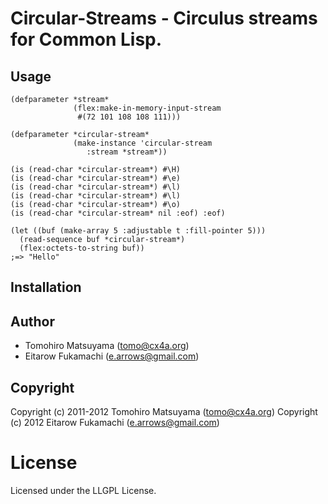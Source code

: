 # Circular-Streams - Circulus streams for Common Lisp.

## Usage

    (defparameter *stream*
                  (flex:make-in-memory-input-stream
                   #(72 101 108 108 111)))
    
    (defparameter *circular-stream*
                  (make-instance 'circular-stream
                     :stream *stream*))
    
    (is (read-char *circular-stream*) #\H)
    (is (read-char *circular-stream*) #\e)
    (is (read-char *circular-stream*) #\l)
    (is (read-char *circular-stream*) #\l)
    (is (read-char *circular-stream*) #\o)
    (is (read-char *circular-stream* nil :eof) :eof)
    
    (let ((buf (make-array 5 :adjustable t :fill-pointer 5)))
      (read-sequence buf *circular-stream*)
      (flex:octets-to-string buf))
    ;=> "Hello"

## Installation

## Author

* Tomohiro Matsuyama (tomo@cx4a.org)
* Eitarow Fukamachi (e.arrows@gmail.com)

## Copyright

Copyright (c) 2011-2012 Tomohiro Matsuyama (tomo@cx4a.org)
Copyright (c) 2012 Eitarow Fukamachi (e.arrows@gmail.com)

# License

Licensed under the LLGPL License.
